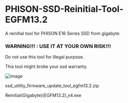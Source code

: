 # PHISON-SSD-Reinitial-Tool-EGFM13.2
A reinitial tool for PHISON E16 Series SSD from gigabyte


### WARNING!!! : USE IT AT YOUR OWN RISK!!!

Do not use this tool for illegal purpose.

This tool might broke your ssd warranty.



![image](https://user-images.githubusercontent.com/61717681/152297896-eea50dd1-7250-4249-a72e-93cf1db2d16e.png)

ssd_utility_firmware_update_tool_egfm13.2.zip

Reinitial(Gigabyte)(EGFM13.2)_v4.exe
